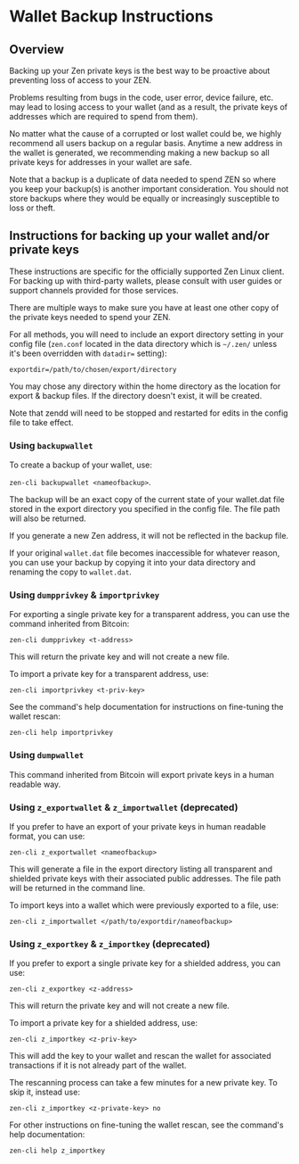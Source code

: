 # Wallet Backup Instructions

## Overview

Backing up your Zen private keys is the best way to be proactive about preventing loss of access to your ZEN.

Problems resulting from bugs in the code, user error, device failure, etc. may lead to losing access to your wallet (and as a result, the private keys of addresses which are required to spend from them).

No matter what the cause of a corrupted or lost wallet could be, we highly recommend all users backup on a regular basis. Anytime a new address in the wallet is generated, we recommending making a new backup so all private keys for addresses in your wallet are safe.

Note that a backup is a duplicate of data needed to spend ZEN so where you keep your backup(s) is another important consideration. You should not store backups where they would be equally or increasingly susceptible to loss or theft. 

## Instructions for backing up your wallet and/or private keys

These instructions are specific for the officially supported Zen Linux client. For backing up with third-party wallets, please consult with user guides or support channels provided for those services.

There are multiple ways to make sure you have at least one other copy of the private keys needed to spend your ZEN.

For all methods, you will need to include an export directory setting in your config file (`zen.conf` located in the data directory which is `~/.zen/` unless it's been overridden with `datadir=` setting):

`exportdir=/path/to/chosen/export/directory`

You may chose any directory within the home directory as the location for export & backup files. If the directory doesn't exist, it will be created.

Note that zendd will need to be stopped and restarted for edits in the config file to take effect. 

### Using `backupwallet`

To create a backup of your wallet, use:

`zen-cli backupwallet <nameofbackup>`.

The backup will be an exact copy of the current state of your wallet.dat file stored in the export directory you specified in the config file. The file path will also be returned.

If you generate a new Zen address, it will not be reflected in the backup file.

If your original `wallet.dat` file becomes inaccessible for whatever reason, you can use your backup by copying it into your data directory and renaming the copy to `wallet.dat`.

### Using `dumpprivkey` & `importprivkey`

For exporting a single private key for a transparent address, you can use the command inherited from Bitcoin:

`zen-cli dumpprivkey <t-address>`

This will return the private key and will not create a new file.

To import a private key for a transparent address, use:

`zen-cli importprivkey <t-priv-key>`

See the command's help documentation for instructions on fine-tuning the wallet rescan:

`zen-cli help importprivkey`

### Using `dumpwallet`

This command inherited from Bitcoin will export private keys in a human readable way.

### Using `z_exportwallet` & `z_importwallet` (deprecated)

If you prefer to have an export of your private keys in human readable format, you can use:

`zen-cli z_exportwallet <nameofbackup>`

This will generate a file in the export directory listing all transparent and shielded private keys with their associated public addresses. The file path will be returned in the command line.

To import keys into a wallet which were previously exported to a file, use:

`zen-cli z_importwallet </path/to/exportdir/nameofbackup>`

### Using `z_exportkey` & `z_importkey` (deprecated)

If you prefer to export a single private key for a shielded address, you can use:

`zen-cli z_exportkey <z-address>`

This will return the private key and will not create a new file.

To import a private key for a shielded address, use:

`zen-cli z_importkey <z-priv-key>`

This will add the key to your wallet and rescan the wallet for associated transactions if it is not already part of the wallet.

The rescanning process can take a few minutes for a new private key. To skip it, instead use:

`zen-cli z_importkey <z-private-key> no`

For other instructions on fine-tuning the wallet rescan, see the command's help documentation:

`zen-cli help z_importkey`
